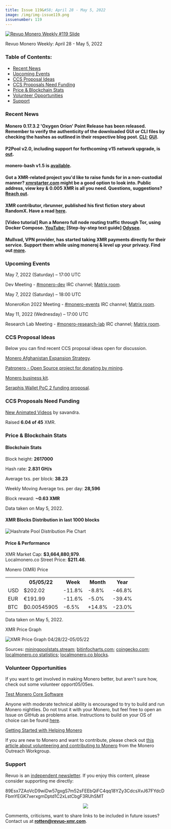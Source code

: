 ```yaml
---
title: Issue 119&#58; April 28 - May 5, 2022
image: /img/img-issue119.png
issuenumber: 119
---
```

[<img src="/img/img-issue119.png" alt="Revuo Monero Weekly #119 Slide" class="img-lead">](/issue-119.html)

<p class="text-lead">Revuo Monero Weekly: April 28 - May 5, 2022</p>
<!--more-->

<h3>Table of Contents:</h3>
<ul class="contents">
    <li><a href="#news">Recent News</a></li>
    <li><a href="#events">Upcoming Events</a></li>
    <li><a href="#ideas">CCS Proposal Ideas</a></li>
    <li><a href="#proposals">CCS Proposals Need Funding</a></li>
    <li><a href="#stats">Price & Blockchain Stats</a></li>
    <li><a href="#volunteer">Volunteer Opportunities</a></li>
    <li><a href="#support">Support</a></li>
</ul>

<h3 id="news">Recent News</h3>

<div class="newsbyte">
    <h4>Monero 0.17.3.2 'Oxygen Orion' Point Release has been released. Remember to verify the authenticity of the downloaded GUI or CLI files by checking the hashes as outlined in their respective blog post. <a href="https://www.getmonero.org/2022/04/29/monero-0.17.3.2-released.html" target="_blank">CLI</a>; <a href="https://www.getmonero.org/2022/04/29/monero-GUI-0.17.3.2-released.html" target="_blank">GUI</a>.</h4>
</div>

<div class="newsbyte">
    <h4>P2Pool v2.0, including support for forthcoming v15 network upgrade, is <a href="https://github.com/SChernykh/p2pool/releases/tag/v2.0" target="_blank">out</a>.</h4>
</div>

<div class="newsbyte">
    <h4>monero-bash v1.5 is <a href="https://github.com/hinto-janaiyo/monero-bash/releases/tag/v1.5" target="_blank">available</a>.</h4>
</div>

<div class="newsbyte">
    <h4>Got a XMR-related project you'd like to raise funds for in a non-custodial manner? <a href="https://xmrstarter.com/" target="_blank">xmrstarter.com</a> might be a good option to look into. Public address, view key & 0.005 XMR is all you need. Questions, suggestions? <a href="https://xmrstarter.com/support" target="_blank">Reach out</a>.</h4>
</div>

<div class="newsbyte">
    <h4>XMR contributor, rbrunner, published his first fiction story about RandomX. Have a read <a href="https://rbrunner7.github.io/numerator.html" target="_blank">here</a>.</h4>
</div>

<div class="newsbyte">
    <h4>[Video tutorial] Run a Monero full node routing traffic through Tor, using Docker Compose. <a href="https://yewtu.be/watch?v=OviYhLZ02qg" target="_blank">YouTube</a>; [Step-by-step text guide] <a href="https://lbry.bcow.xyz/@Luigi-Tech/monero-tor" target="_blank">Odysee</a>.</h4>
</div>

<div class="newsbyte">
    <h4>Mullvad, VPN provider, has started taking XMR payments directly for their service. Support them while using moneroj & level up your privacy. Find out <a href="https://mullvad.net/en/blog/2022/5/3/we-now-accept-monero/" target="_blank">more</a>.</h4>
</div>

<h3 id="events">Upcoming Events</h3>

<div class="event">
    <p class="date" markdown="1">May 7, 2022 (Saturday) – 17:00 UTC</p>
    <p markdown="1">Dev Meeting - <a href="irc://irc.libera.chat/#monero-dev" target="_blank">#monero-dev</a> IRC channel; <a href="https://matrix.to/#/#monero-dev:monero.social" target="_blank">Matrix room</a>.</p>
</div>

<div class="event">
    <p class="date" markdown="1">May 7, 2022 (Saturday) – 18:00 UTC</p>
    <p markdown="1">MoneroKon 2022 Meeting - <a href="irc://irc.libera.chat/#monero-events" target="_blank">#monero-events</a> IRC channel; <a href="https://matrix.to/#/#monero-events:monero.social" target="_blank">Matrix room</a>.</p>
</div>

<div class="event">
    <p class="date" markdown="1">May 11, 2022 (Wednesday) – 17:00 UTC</p>
    <p markdown="1">Research Lab Meeting - <a href="irc://irc.libera.chat/#monero-research-lab" target="_blank">#monero-research-lab</a> IRC channel; <a href="https://matrix.to/#/#monero-research-lab:monero.social" target="_blank">Matrix room</a>.</p>
</div>

<h3 id="ideas">CCS Proposal Ideas</h3>

<p>Below you can find recent CCS proposal ideas open for discussion.</p>

<div class="proposal">
<p><a href="https://repo.getmonero.org/monero-project/ccs-proposals/-/merge_requests/282" target="_blank">Monero Afghanistan Expansion Strategy</a>.</p>
</div>

<div class="proposal">
<p><a href="https://repo.getmonero.org/monero-project/ccs-proposals/-/merge_requests/310" target="_blank">Patronero - Open Source project for donating by mining</a>.</p>
</div>

<div class="proposal">
<p><a href="https://repo.getmonero.org/monero-project/ccs-proposals/-/merge_requests/311" target="_blank">Monero business kit</a>.</p>
</div>

<div class="proposal">
<p><a href="https://repo.getmonero.org/monero-project/ccs-proposals/-/merge_requests/314" target="_blank">Seraphis Wallet PoC 2 funding proposal</a>.</p>
</div>

<h3 id="proposals">CCS Proposals Need Funding</h3>

<div class="proposal">
    <p><a href="https://ccs.getmonero.org/proposals/savandra-videos-for-monero.html" target="_blank">New Animated Videos</a> by savandra.</p>
    <p>Raised <b>6.04 of 45</b> XMR.</p>
</div>

<h3 id="stats">Price & Blockchain Stats</h3>

<h4 class="stat">Blockchain Stats</h4>

<div class="bcstats">
    <p>Block height: <b>2617000</b></p>
    <p>Hash rate: <b>2.831 GH/s</b></p>
    <p>Average txs. per block: <b>38.23</b></p>
    <p>Weekly Moving Average txs. per day: <b>28,596</b></p>
    <p>Block reward: <b>~0.63 XMR</b></p>
</div>
<p class="note">Data taken on May 5, 2022.</p>

<h4 class="stat">XMR Blocks Distribution in last 1000 blocks</h4>
<p><img src="/img/hashrate-pool-distribution-0505.png" alt="Hashrate Pool Distribution Pie Chart"/></p>

<h4 class="stat" id="price-stat">Price & Performance</h4>

<div class="price-intro">XMR Market Cap: <b>$3,664,880,979</b>.<br/>Localmonero.co Street Price: <b>$211.46</b>.</div>

<p class="table-title">Monero (XMR) Price</p>
<table class="price-table">
  <tr class="row1">
    <th></th>
    <th>05/05/22</th>
    <th>Week</th>
    <th>Month</th>
    <th>Year</th>
  </tr>
  <tr>
    <td data-th="XMR to">USD</td>
    <td data-th="05/05/22">$202.02</td>
    <td data-th="Week" class="red">-11.8%</td>
    <td data-th="Month" class="red">-8.8%</td>
    <td data-th="Year" class="red">-46.8%</td>
  </tr>
  <tr class="row3">
    <td data-th="XMR to">EUR</td>
    <td data-th="05/05/22">€191.99</td>
    <td data-th="Week" class="red">-11.6%</td>
    <td data-th="Month" class="red">-5.0%</td>
    <td data-th="Year" class="red">-39.4%</td>
  </tr>
  <tr>
    <td data-th="XMR to">BTC</td>
    <td data-th="05/05/22">₿0.00545905</td>
    <td data-th="Week" class="red">-6.5%</td>
    <td data-th="Month" class="green">+14.8%</td>
    <td data-th="Year" class="red">-23.0%</td>
  </tr>
</table>
<p class="note">Data taken on May 5, 2022.</p>

<p class="table-title">XMR Price Graph</p>

![XMR Price Graph 04/28/22-05/05/22](/img/weekly-chart-0505.png "XMR Price Graph 04/28/22-05/05/22") 

Sources: <a href="https://miningpoolstats.stream/monero" target="_blank">miningpoolstats.stream</a>; <a href="https://bitinfocharts.com/monero/" target="_blank">bitinfocharts.com</a>; <a href="https://www.coingecko.com/en/coins/monero" target="_blank">coingecko.com</a>; <a href="https://localmonero.co/statistics" target="_blank">localmonero.co statistics</a>; <a href="https://localmonero.co/blocks" target="_blank">localmonero.co blocks</a>.

<h3 id="volunteer">Volunteer Opportunities</h3>

<p>If you want to get involved in making Monero better, but aren't sure how, check out some volunteer opport05/05es.</p>

<div class="newsbyte">
    <p class="date"><a href="https://github.com/monero-project/monero" target="_blank">Test Monero Core Software</a></p>
    <p>Anyone with moderate technical ability is encouraged to try to build and run Monero nightlies. Do not trust it with your Monero, but feel free to open an Issue on GitHub as problems arise. Instructions to build on your OS of choice can be found <a href="https://github.com/monero-project/monero#compiling-monero-from-source" target="_blank">here</a>. </p>
</div>

<div class="newsbyte">
    <p class="date"><a href="https://github.com/monero-project/monero" target="_blank">Getting Started with Helping Monero</a></p>
    <p>If you are new to Monero and want to contribute, please check out <a href="https://www.monerooutreach.org/stories/getting-started-helping-monero.php" target="_blank">this article about volunteering and contributing to Monero</a> from the Monero Outreach Workgroup. </p>
</div>

<h3 id="support">Support</h3>

<p markdown="1">Revuo is an <a href="https://revuo-xmr.com/support/">independent newsletter</a>. If you enjoy this content, please consider supporting me directly:</p>

<p class="address" markdown="1">89Esx7ZAoVcD9wiDw57gxgS7m52sFEEbQiFC4qq18YZy3CdcsXvJ67FYdcDFbmYEGK7xerxgmDptd1C2xLstCbgF3RUhSMT</p>

<p><center><a href="monero:89Esx7ZAoVcD9wiDw57gxgS7m52sFEEbQiFC4qq18YZy3CdcsXvJ67FYdcDFbmYEGK7xerxgmDptd1C2xLstCbgF3RUhSMT" class="qr"><img src="/img/donate-monero.jpg" style="max-width: 200px;"/></a></center></p>

Comments, criticisms, want to share links to be included in future issues? Contact us at **rotten@revuo-xmr.com**.
